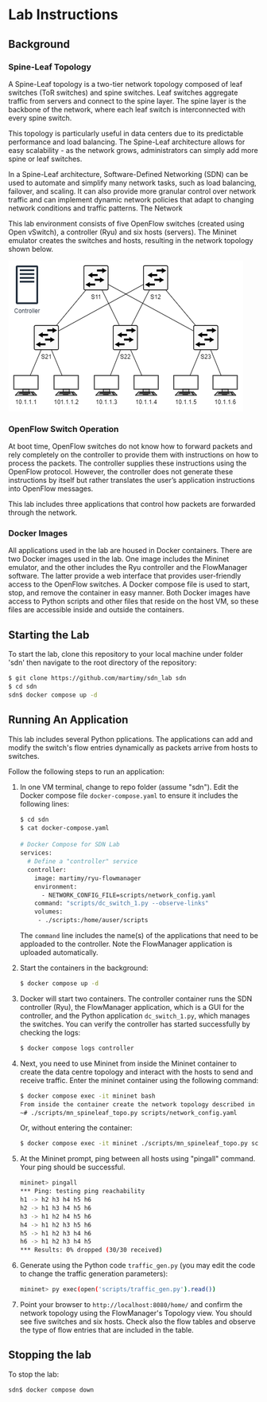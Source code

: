 # Lab Instructions

## Background


### Spine-Leaf Topology

A Spine-Leaf topology is a two-tier network topology composed of leaf switches (ToR  switches) and spine switches. Leaf switches aggregate traffic from servers and connect to the spine layer. The spine layer is the backbone of the network, where each leaf switch is interconnected with every spine switch.

This topology is particularly useful in data centers due to its predictable performance and load balancing. The Spine-Leaf architecture allows for easy scalability - as the network grows, administrators can simply add more spine or leaf switches.

In a Spine-Leaf architecture, Software-Defined Networking (SDN) can be used to automate and simplify many network tasks, such as load balancing, failover, and scaling. It can also provide more granular control over network traffic and can implement dynamic network policies that adapt to changing network conditions and traffic patterns.
The Network

This lab environment consists of five OpenFlow switches (created using Open vSwitch), a controller (Ryu) and six hosts (servers). The Mininet emulator creates the switches and hosts, resulting in the network topology shown below.

![Figure 1 Lab Topology.](SDN_SpineLeaf.drawio.png)

### OpenFlow Switch Operation

At boot time, OpenFlow switches do not know how to forward packets and rely completely on the controller to provide them with instructions on how to process the packets. The controller supplies these instructions using the OpenFlow protocol. However, the controller does not generate these instructions by itself but rather translates the user’s application instructions into OpenFlow messages.

This lab includes three applications that control how packets are forwarded through the network.

### Docker Images

All applications used in the lab are housed in Docker containers. There are two Docker images used in the lab. One image includes the Mininet emulator, and the other includes the Ryu controller and the FlowManager software. The latter provide a web interface that provides user-friendly access to the OpenFlow switches. A Docker compose file is used to start, stop, and remove the container in easy manner. Both Docker images have access to Python scripts and other files that reside on the host VM, so these files are accessible inside and outside the containers.

## Starting the Lab

To start the lab, clone this repository to your local machine under folder 'sdn' then navigate to the root directory of the repository:

```bash
$ git clone https://github.com/martimy/sdn_lab sdn
$ cd sdn
sdn$ docker compose up -d
```

## Running An Application


This lab includes several Python pplications. The applications can add and modify the switch's flow entries dynamically as packets arrive from hosts to switches.

Follow the following steps to run an application:


1. In one VM terminal, change to repo folder (assume "sdn"). Edit the Docker compose file `docker-compose.yaml` to ensure it includes the following lines:

    ```bash
    $ cd sdn
    $ cat docker-compose.yaml

    # Docker Compose for SDN Lab
    services:
      # Define a "controller" service
      controller:
        image: martimy/ryu-flowmanager
        environment:
          - NETWORK_CONFIG_FILE=scripts/network_config.yaml
        command: "scripts/dc_switch_1.py --observe-links"
        volumes:
         - ./scripts:/home/auser/scripts
    ```

    The `command` line includes the name(s) of the applications that need to be apploaded to the controller. Note the FlowManager application is uploaded automatically.
    
3. Start the containers in the background:

    ```bash
    $ docker compose up -d
    ```

4. Docker will start two containers. The controller container runs the SDN controller (Ryu), the FlowManager application, which is a GUI for the controller, and the Python application `dc_switch_1.py`, which manages the switches. You can verify the controller has started successfully by checking the logs:

    ```bash
    $ docker compose logs controller
    ```

5. Next, you need to use Mininet from inside the Mininet container to create the data centre topology and interact with the hosts to send and receive traffic. Enter the mininet container using the following command:

    ```bash
    $ docker compose exec -it mininet bash
    From inside the container create the network topology described in the file ‘network_config.yaml.’
    ~# ./scripts/mn_spineleaf_topo.py scripts/network_config.yaml
    ```

   Or, without entering the container:

   ```bash
   $ docker compose exec -it mininet ./scripts/mn_spineleaf_topo.py scripts/network_config.yaml
   ```

6. At the Mininet prompt, ping between all hosts using "pingall" command. Your ping should be successful.

    ```bash
    mininet> pingall
    *** Ping: testing ping reachability
    h1 -> h2 h3 h4 h5 h6
    h2 -> h1 h3 h4 h5 h6
    h3 -> h1 h2 h4 h5 h6
    h4 -> h1 h2 h3 h5 h6
    h5 -> h1 h2 h3 h4 h6
    h6 -> h1 h2 h3 h4 h5
    *** Results: 0% dropped (30/30 received)
    ```

7. Generate using the Python code `traffic_gen.py` (you may edit the code to change the traffic generation parameters):

   ```bash
   mininet> py exec(open('scripts/traffic_gen.py').read())
   ```

7. Point your browser to `http://localhost:8080/home/` and confirm the network topology using the FlowManager's Topology view. You should see five switches and six hosts. Check also the flow tables and observe the type of flow entries that are included in the table.


  
## Stopping the lab

To stop the lab:

```bash
sdn$ docker compose down
```


